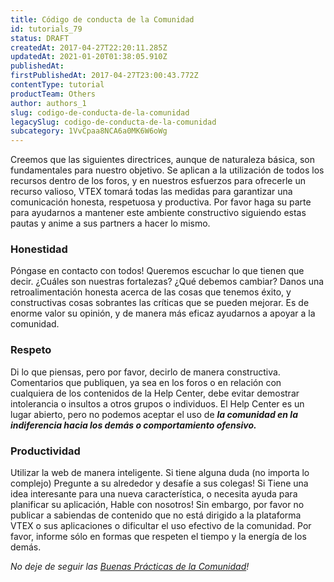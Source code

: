 ```yaml
---
title: Código de conducta de la Comunidad
id: tutorials_79
status: DRAFT
createdAt: 2017-04-27T22:20:11.285Z
updatedAt: 2021-01-20T01:38:05.910Z
publishedAt: 
firstPublishedAt: 2017-04-27T23:00:43.772Z
contentType: tutorial
productTeam: Others
author: authors_1
slug: codigo-de-conducta-de-la-comunidad
legacySlug: codigo-de-conducta-de-la-comunidad
subcategory: 1VvCpaa8NCA6a0MK6W6oWg
---
```


Creemos que las siguientes directrices, aunque de naturaleza básica, son fundamentales para nuestro objetivo. Se aplican a la utilización de todos los recursos dentro de los foros, y en nuestros esfuerzos para ofrecerle un recurso valioso, VTEX tomará todas las medidas para garantizar una comunicación honesta, respetuosa y productiva. Por favor haga su parte para ayudarnos a mantener este ambiente constructivo siguiendo estas pautas y anime a sus partners a hacer lo mismo.

### Honestidad

Póngase en contacto con todos! Queremos escuchar lo que tienen que decir. ¿Cuáles son nuestras fortalezas? ¿Qué debemos cambiar? Danos una retroalimentación honesta acerca de las cosas que tenemos éxito, y constructivas cosas sobrantes las críticas que se pueden mejorar. Es de enorme valor su opinión, y de manera más eficaz ayudarnos a apoyar a la comunidad.

### Respeto

Di lo que piensas, pero por favor, decirlo de manera constructiva. Comentarios que publiquen, ya sea en los foros o en relación con cualquiera de los contenidos de la Help Center, debe evitar demostrar intolerancia o insultos a otros grupos o individuos. El Help Center es un lugar abierto, pero no podemos aceptar el uso de _**la comunidad en la indiferencia hacia los demás o comportamiento ofensivo.**_

### Productividad

Utilizar la web de manera inteligente. Si tiene alguna duda (no importa lo complejo) Pregunte a su alrededor y desafíe a sus colegas! Si Tiene una idea interesante para una nueva característica, o necesita ayuda para planificar su aplicación, Hable con nosotros! Sin embargo, por favor no publicar a sabiendas de contenido que no está dirigido a la plataforma VTEX o sus aplicaciones o dificultar el uso efectivo de la comunidad. Por favor, informe sólo en formas que respeten el tiempo y la energía de los demás.

_No deje de seguir las [Buenas Prácticas de la Comunidad](http://lab.vtex.com/blog/boas-praticas-da-comunidade/)!_
